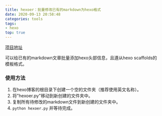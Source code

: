 ```yaml
---
title: hexoer：批量修改已有的markdown为hexo格式
date: 2020-09-13 20:58:48
categories: tools
tags: 
- hexo
top: true
---
```


[项目地址](https://github.com/zkkkillua/hexoer-markdown2hexo)  

可以给已有的markdown文章批量添加hexo头部信息，且遵从hexo scaffolds的模板格式。  

### 使用方法

1. 在hexo博客的根目录下创建一个空的文件夹（推荐使用英文名称）。
2. 将"hexoer.py"移动到新创建的文件夹中。
3. 复制所有待修改的markdown文件到新创建的文件夹中。
4. `python hexoer.py` 并等待完成。